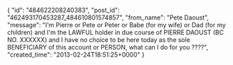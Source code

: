  {
   "id": "484622208240383",
   "post_id": "462493170453287_484610801574857",
   "from_name": "Pete Daoust",
   "message": "I'm Pierre or Pete or Peter or Babe (for my wife) or Dad (for my children) and I'm the LAWFUL holder in due course of PIERRE DAOUST (BC NO. XXXXXX) and I have no choice to be here today as the sole BENEFICIARY of this account or PERSON, what can I do for you ????",
   "created_time": "2013-02-24T18:51:25+0000"
 }
